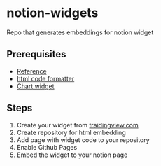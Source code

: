 # notion-widgets
Repo that generates embeddings for notion widget

## Prerequisites
- [Reference](https://kristalamen.medium.com/how-to-add-currency-rate-today-widget-to-your-notion-page-a80183a2f50)
- [html code formatter](https://www.freeformatter.com/html-formatter.html)
- [Chart widget](https://www.tradingview.com/widget/)


## Steps

1. Create your widget from [traidingview.com](https://www.tradingview.com/widget/)
2. Create repository for html embedding
3. Add page with widget code to your repository
4. Enable Github Pages
5. Embed the widget to your notion page
